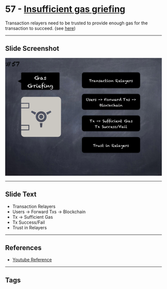 # 57 - [Insufficient gas griefing](Insufficient%20gas%20griefing.md)
Transaction relayers need to be trusted to provide enough gas for the transaction to succeed. (see [here](https://swcregistry.io/docs/SWC-126))

___
## Slide Screenshot
![057.png](../../images/pitfalls_and_best_practices101/057.png)
___
## Slide Text
- Transaction Relayers
- Users -> Forward Txs -> Blockchain
- Tx -> Sufficient Gas
- Tx Success/Fail
- Trust in Relayers
___
## References
- [Youtube Reference](https://youtu.be/YVewx1xVROE?t=1515)
___
## Tags